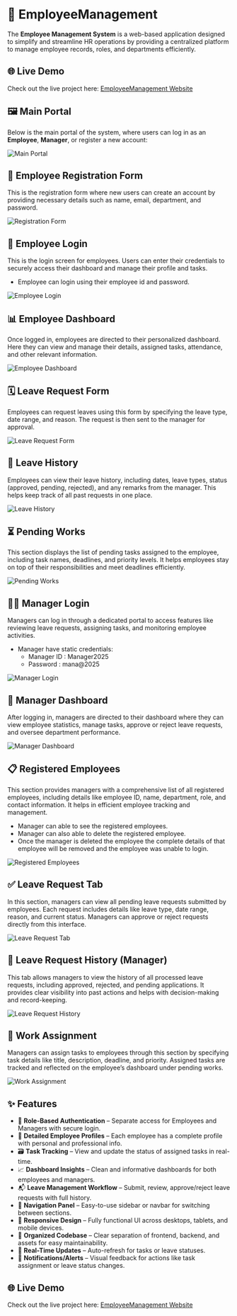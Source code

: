 # 👥 EmployeeManagement

The **Employee Management System** is a web-based application designed to simplify and streamline HR operations by providing a centralized platform to manage employee records, roles, and departments efficiently.

## 🌐 Live Demo

Check out the live project here: [EmployeeManagement Website](https://https://managerworkwise.netlify.app/)

## 🖼️ Main Portal

Below is the main portal of the system, where users can log in as an **Employee**, **Manager**, or register a new account:

![Main Portal](./Images/mainpage.jpg)

## 📝 Employee Registration Form

This is the registration form where new users can create an account by providing necessary details such as name, email, department, and password.

![Registration Form](./Images/empregis.jpg)

## 🔐 Employee Login

This is the login screen for employees. Users can enter their credentials to securely access their dashboard and manage their profile and tasks.
- Employee can login using their employee id and password.

![Employee Login](./Images/emplogin.jpg)

## 📊 Employee Dashboard

Once logged in, employees are directed to their personalized dashboard. Here they can view and manage their details, assigned tasks, attendance, and other relevant information.

![Employee Dashboard](./Images/empdash.jpg)

## 🗓️ Leave Request Form

Employees can request leaves using this form by specifying the leave type, date range, and reason. The request is then sent to the manager for approval.

![Leave Request Form](./Images/empleave.jpg)

## 📅 Leave History

Employees can view their leave history, including dates, leave types, status (approved, pending, rejected), and any remarks from the manager. This helps keep track of all past requests in one place.

![Leave History](./Images/emplhis.jpg)


## ⏳ Pending Works

This section displays the list of pending tasks assigned to the employee, including task names, deadlines, and priority levels. It helps employees stay on top of their responsibilities and meet deadlines efficiently.

![Pending Works](./Images/emppendworks.jpg)

## 🧑‍💼 Manager Login

Managers can log in through a dedicated portal to access features like reviewing leave requests, assigning tasks, and monitoring employee activities.
- Manager have static credentials: 
    - Manager ID : Manager2025
    - Password : mana@2025

![Manager Login](./Images/manalogin.jpg)


## 📂 Manager Dashboard

After logging in, managers are directed to their dashboard where they can view employee statistics, manage tasks, approve or reject leave requests, and oversee department performance.

![Manager Dashboard](./Images/manadash.jpg)


## 📋 Registered Employees

This section provides managers with a comprehensive list of all registered employees, including details like employee ID, name, department, role, and contact information. It helps in efficient employee tracking and management.
- Manager can able to see the registered employees.
- Manager can also able to delete the registered employee.
- Once the manager is deleted the employee the complete details of that employee will be removed and the employee was unable to login.

![Registered Employees](./Images/regel.jpg)


## ✅ Leave Request Tab

In this section, managers can view all pending leave requests submitted by employees. Each request includes details like leave type, date range, reason, and current status. Managers can approve or reject requests directly from this interface.

![Leave Request Tab](./Images/manaleavereq.jpg)


## 📑 Leave Request History (Manager)

This tab allows managers to view the history of all processed leave requests, including approved, rejected, and pending applications. It provides clear visibility into past actions and helps with decision-making and record-keeping.

![Leave Request History](./Images/manaempleavehis.jpg)


## 📝 Work Assignment

Managers can assign tasks to employees through this section by specifying task details like title, description, deadline, and priority. Assigned tasks are tracked and reflected on the employee’s dashboard under pending works.

![Work Assignment](./Images/manaemppending.jpg)


## ✨ Features

- 🔐 **Role-Based Authentication** – Separate access for Employees and Managers with secure login.
- 🧾 **Detailed Employee Profiles** – Each employee has a complete profile with personal and professional info.
- 🗃️ **Task Tracking** – View and update the status of assigned tasks in real-time.
- 📈 **Dashboard Insights** – Clean and informative dashboards for both employees and managers.
- 📬 **Leave Management Workflow** – Submit, review, approve/reject leave requests with full history.
- 🧭 **Navigation Panel** – Easy-to-use sidebar or navbar for switching between sections.
- 📱 **Responsive Design** – Fully functional UI across desktops, tablets, and mobile devices.
- 📂 **Organized Codebase** – Clear separation of frontend, backend, and assets for easy maintainability.
- 🔄 **Real-Time Updates** – Auto-refresh for tasks or leave statuses.
- 💬 **Notifications/Alerts** – Visual feedback for actions like task assignment or leave status changes.

## 🌐 Live Demo

Check out the live project here: [EmployeeManagement Website](https://https://managerworkwise.netlify.app/)










